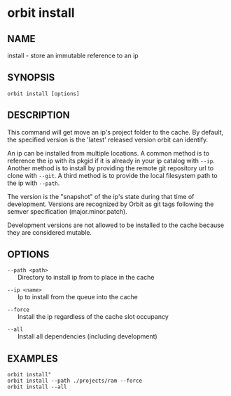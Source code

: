 # __orbit install__

## __NAME__

install - store an immutable reference to an ip

## __SYNOPSIS__

```
orbit install [options]
```

## __DESCRIPTION__

This command will get move an ip's project folder to the cache. By default,
the specified version is the 'latest' released version orbit can
identify.
  
An ip can be installed from multiple locations. A common method is to
reference the ip with its pkgid if it is already in your ip catalog with
`--ip`. Another method is to install by providing the remote git repository 
url to clone with `--git`. A third method is to provide the local filesystem
path to the ip with `--path`.
  
The version is the "snapshot" of the ip's state during that time of
development. Versions are recognized by Orbit as git tags following the 
semver specification (major.minor.patch).
  
Development versions are not allowed to be installed to the cache
because they are considered mutable.

## __OPTIONS__

`--path <path>`  
      Directory to install ip from to place in the cache

`--ip <name>`  
      Ip to install from the queue into the cache

`--force`  
      Install the ip regardless of the cache slot occupancy

`--all`  
      Install all dependencies (including development)

## __EXAMPLES__

```
orbit install"
orbit install --path ./projects/ram --force 
orbit install --all
```

